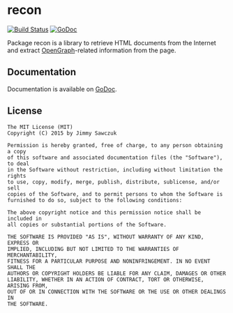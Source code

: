 # recon

[![Build Status](https://travis-ci.org/jimmysawczuk/recon.svg)](https://travis-ci.org/jimmysawczuk/recon) [![GoDoc](https://godoc.org/github.com/jimmysawczuk/recon?status.svg)](https://godoc.org/github.com/jimmysawczuk/recon)

Package recon is a library to retrieve HTML documents from the Internet and extract [OpenGraph][ogp]-related information from the page.

## Documentation

Documentation is available on [GoDoc][godoc].

## License

```text
The MIT License (MIT)
Copyright (C) 2015 by Jimmy Sawczuk

Permission is hereby granted, free of charge, to any person obtaining a copy
of this software and associated documentation files (the "Software"), to deal
in the Software without restriction, including without limitation the rights
to use, copy, modify, merge, publish, distribute, sublicense, and/or sell
copies of the Software, and to permit persons to whom the Software is
furnished to do so, subject to the following conditions:

The above copyright notice and this permission notice shall be included in
all copies or substantial portions of the Software.

THE SOFTWARE IS PROVIDED "AS IS", WITHOUT WARRANTY OF ANY KIND, EXPRESS OR
IMPLIED, INCLUDING BUT NOT LIMITED TO THE WARRANTIES OF MERCHANTABILITY,
FITNESS FOR A PARTICULAR PURPOSE AND NONINFRINGEMENT. IN NO EVENT SHALL THE
AUTHORS OR COPYRIGHT HOLDERS BE LIABLE FOR ANY CLAIM, DAMAGES OR OTHER
LIABILITY, WHETHER IN AN ACTION OF CONTRACT, TORT OR OTHERWISE, ARISING FROM,
OUT OF OR IN CONNECTION WITH THE SOFTWARE OR THE USE OR OTHER DEALINGS IN
THE SOFTWARE.
```

  [ogp]: http://ogp.me
  [godoc]: http://godoc.org/github.com/jimmysawczuk/recon
